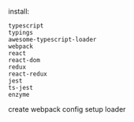install:
```
typescript
typings
awesome-typescript-loader
webpack
react
react-dom
redux
react-redux
jest
ts-jest
enzyme
```

create webpack config
setup loader

